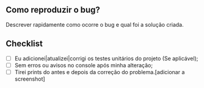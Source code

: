 ## Como reproduzir o bug?
Descrever rapidamente como ocorre o bug e qual foi a solução criada.

## Checklist
- [ ] Eu adicionei|atualizei|corrigi os testes unitários do projeto (Se aplicável);
- [ ] Sem erros ou avisos no console após minha alteração;
- [ ] Tirei prints do antes e depois da correção do problema.[adicionar a screenshot]
